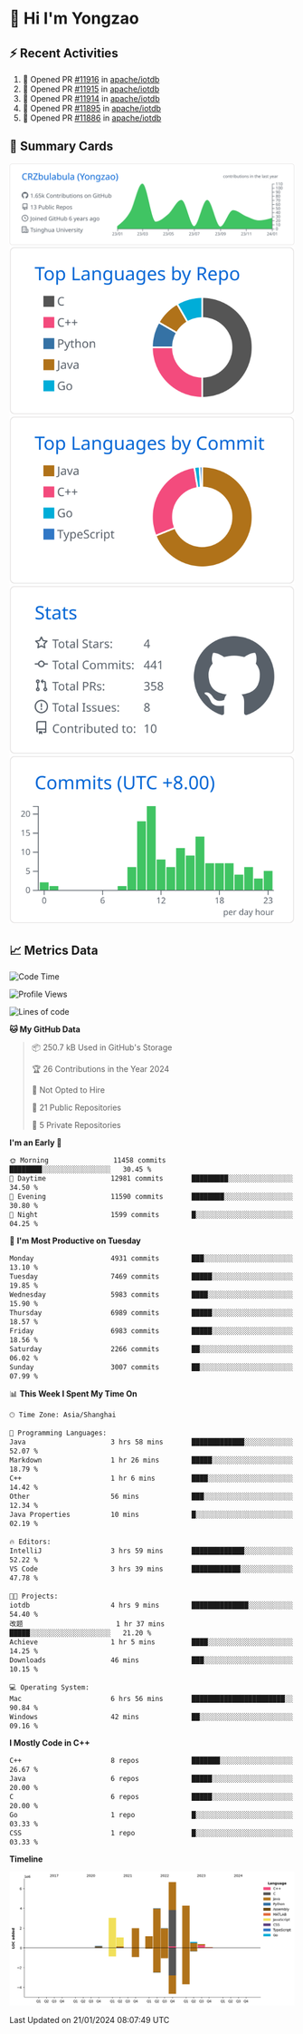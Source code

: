 # 👋 Hi I'm Yongzao

## ⚡ Recent Activities
<!--START_SECTION:activity-->
1. 💪 Opened PR [#11916](https://github.com/apache/iotdb/pull/11916) in [apache/iotdb](https://github.com/apache/iotdb)
2. 💪 Opened PR [#11915](https://github.com/apache/iotdb/pull/11915) in [apache/iotdb](https://github.com/apache/iotdb)
3. 💪 Opened PR [#11914](https://github.com/apache/iotdb/pull/11914) in [apache/iotdb](https://github.com/apache/iotdb)
4. 💪 Opened PR [#11895](https://github.com/apache/iotdb/pull/11895) in [apache/iotdb](https://github.com/apache/iotdb)
5. 💪 Opened PR [#11886](https://github.com/apache/iotdb/pull/11886) in [apache/iotdb](https://github.com/apache/iotdb)
<!--END_SECTION:activity-->

## 🎑 Summary Cards

[![](https://raw.githubusercontent.com/CRZbulabula/CRZbulabula/main/profile-summary-card-output/github/0-profile-details.svg)](https://github.com/vn7n24fzkq/github-profile-summary-cards)
[![](https://raw.githubusercontent.com/CRZbulabula/CRZbulabula/main/profile-summary-card-output/github/1-repos-per-language.svg)](https://github.com/vn7n24fzkq/github-profile-summary-cards) [![](https://raw.githubusercontent.com/CRZbulabula/CRZbulabula/main/profile-summary-card-output/github/2-most-commit-language.svg)](https://github.com/vn7n24fzkq/github-profile-summary-cards)
[![](https://raw.githubusercontent.com/CRZbulabula/CRZbulabula/main/profile-summary-card-output/github/3-stats.svg)](https://github.com/vn7n24fzkq/github-profile-summary-cards) [![](https://raw.githubusercontent.com/CRZbulabula/CRZbulabula/main/profile-summary-card-output/github/4-productive-time.svg)](https://github.com/vn7n24fzkq/github-profile-summary-cards)

## 📈 Metrics Data

<!--START_SECTION:waka-->
![Code Time](http://img.shields.io/badge/Code%20Time-547%20hrs%2027%20mins-blue)

![Profile Views](http://img.shields.io/badge/Profile%20Views-0-blue)

![Lines of code](https://img.shields.io/badge/From%20Hello%20World%20I%27ve%20Written-25.2%20million%20lines%20of%20code-blue)

**🐱 My GitHub Data** 

> 📦 250.7 kB Used in GitHub's Storage 
 > 
> 🏆 26 Contributions in the Year 2024
 > 
> 🚫 Not Opted to Hire
 > 
> 📜 21 Public Repositories 
 > 
> 🔑 5 Private Repositories 
 > 
**I'm an Early 🐤** 

```text
🌞 Morning                11458 commits       ████████░░░░░░░░░░░░░░░░░   30.45 % 
🌆 Daytime                12981 commits       █████████░░░░░░░░░░░░░░░░   34.50 % 
🌃 Evening                11590 commits       ████████░░░░░░░░░░░░░░░░░   30.80 % 
🌙 Night                  1599 commits        █░░░░░░░░░░░░░░░░░░░░░░░░   04.25 % 
```
📅 **I'm Most Productive on Tuesday** 

```text
Monday                   4931 commits        ███░░░░░░░░░░░░░░░░░░░░░░   13.10 % 
Tuesday                  7469 commits        █████░░░░░░░░░░░░░░░░░░░░   19.85 % 
Wednesday                5983 commits        ████░░░░░░░░░░░░░░░░░░░░░   15.90 % 
Thursday                 6989 commits        █████░░░░░░░░░░░░░░░░░░░░   18.57 % 
Friday                   6983 commits        █████░░░░░░░░░░░░░░░░░░░░   18.56 % 
Saturday                 2266 commits        ██░░░░░░░░░░░░░░░░░░░░░░░   06.02 % 
Sunday                   3007 commits        ██░░░░░░░░░░░░░░░░░░░░░░░   07.99 % 
```


📊 **This Week I Spent My Time On** 

```text
🕑︎ Time Zone: Asia/Shanghai

💬 Programming Languages: 
Java                     3 hrs 58 mins       █████████████░░░░░░░░░░░░   52.07 % 
Markdown                 1 hr 26 mins        █████░░░░░░░░░░░░░░░░░░░░   18.79 % 
C++                      1 hr 6 mins         ████░░░░░░░░░░░░░░░░░░░░░   14.42 % 
Other                    56 mins             ███░░░░░░░░░░░░░░░░░░░░░░   12.34 % 
Java Properties          10 mins             █░░░░░░░░░░░░░░░░░░░░░░░░   02.19 % 

🔥 Editors: 
IntelliJ                 3 hrs 59 mins       █████████████░░░░░░░░░░░░   52.22 % 
VS Code                  3 hrs 39 mins       ████████████░░░░░░░░░░░░░   47.78 % 

🐱‍💻 Projects: 
iotdb                    4 hrs 9 mins        ██████████████░░░░░░░░░░░   54.40 % 
改题                       1 hr 37 mins        █████░░░░░░░░░░░░░░░░░░░░   21.20 % 
Achieve                  1 hr 5 mins         ████░░░░░░░░░░░░░░░░░░░░░   14.25 % 
Downloads                46 mins             ███░░░░░░░░░░░░░░░░░░░░░░   10.15 % 

💻 Operating System: 
Mac                      6 hrs 56 mins       ███████████████████████░░   90.84 % 
Windows                  42 mins             ██░░░░░░░░░░░░░░░░░░░░░░░   09.16 % 
```

**I Mostly Code in C++** 

```text
C++                      8 repos             ███████░░░░░░░░░░░░░░░░░░   26.67 % 
Java                     6 repos             █████░░░░░░░░░░░░░░░░░░░░   20.00 % 
C                        6 repos             █████░░░░░░░░░░░░░░░░░░░░   20.00 % 
Go                       1 repo              █░░░░░░░░░░░░░░░░░░░░░░░░   03.33 % 
CSS                      1 repo              █░░░░░░░░░░░░░░░░░░░░░░░░   03.33 % 
```



**Timeline**

![Lines of Code chart](https://raw.githubusercontent.com/CRZbulabula/CRZbulabula/main/assets/bar_graph.png)


 Last Updated on 21/01/2024 08:07:49 UTC
<!--END_SECTION:waka-->

